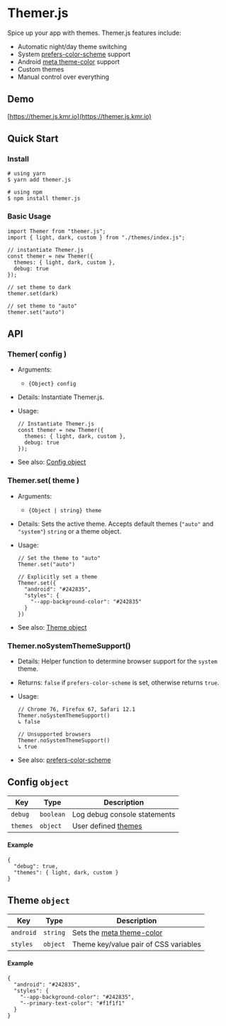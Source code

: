 # Themer.js

Spice up your app with themes. Themer.js features include:

- Automatic night/day theme switching
- System [prefers-color-scheme](https://developer.mozilla.org/en-US/docs/Web/CSS/@media/prefers-color-scheme) support
- Android [meta theme-color](https://developers.google.com/web/updates/2014/11/Support-for-theme-color-in-Chrome-39-for-Android) support
- Custom themes
- Manual control over everything

## Demo

[https://themer.js.kmr.io](https://themer.js.kmr.io)

## Quick Start

### Install

```
# using yarn
$ yarn add themer.js

# using npm
$ npm install themer.js
```

### Basic Usage

```
import Themer from "themer.js";
import { light, dark, custom } from "./themes/index.js";

// instantiate Themer.js
const themer = new Themer({
  themes: { light, dark, custom },
  debug: true
});

// set theme to dark
themer.set(dark)

// set theme to "auto"
themer.set("auto")
```

## <a name="api"></a>API

### Themer( config )

- Arguments:
  - `{Object} config`
- Details: Instantiate Themer.js.
- Usage:

  ```
  // Instantiate Themer.js
  const themer = new Themer({
    themes: { light, dark, custom },
    debug: true
  });
  ```

- See also: [Config object](#config)

### Themer.set( theme )

- Arguments:
  - `{Object | string} theme`
- Details: Sets the active theme. Accepts default themes (`"auto"` and `"system"`) `string` or a theme object.
- Usage:

  ```
  // Set the theme to "auto"
  Themer.set("auto")

  // Explicitly set a theme
  Themer.set({
    "android": "#242835",
    "styles": {
      "--app-background-color": "#242835"
    }
  })
  ```

- See also: [Theme object](#theme)

### Themer.noSystemThemeSupport()

- Details: Helper function to determine browser support for the `system` theme.
- Returns: `false` if `prefers-color-scheme` is set, otherwise returns `true`.
- Usage:

  ```
  // Chrome 76, Firefox 67, Safari 12.1
  Themer.noSystemThemeSupport()
  ↳ false

  // Unsupported browsers
  Themer.noSystemThemeSupport()
  ↳ true
  ```

- See also: [prefers-color-scheme](https://caniuse.com/#feat=prefers-color-scheme)

## <a name="config"></a>Config `object`

| Key      | Type      | Description                   |
| -------- | --------- | ----------------------------- |
| `debug`  | `boolean` | Log debug console statements  |
| `themes` | `object`  | User defined [themes](#theme) |

#### Example

```
{
  "debug": true,
  "themes": { light, dark, custom }
}
```

## <a name="theme"></a>Theme `object`

| Key       | Type     | Description                                                                                                                     |
| --------- | -------- | ------------------------------------------------------------------------------------------------------------------------------- |
| `android` | `string` | Sets the [meta theme-color](https://developers.google.com/web/updates/2014/11/Support-for-theme-color-in-Chrome-39-for-Android) |
| `styles`  | `object` | Theme key/value pair of CSS variables                                                                                           |

#### Example

```
{
  "android": "#242835",
  "styles": {
    "--app-background-color": "#242835",
    "--primary-text-color": "#f1f1f1"
  }
}
```
